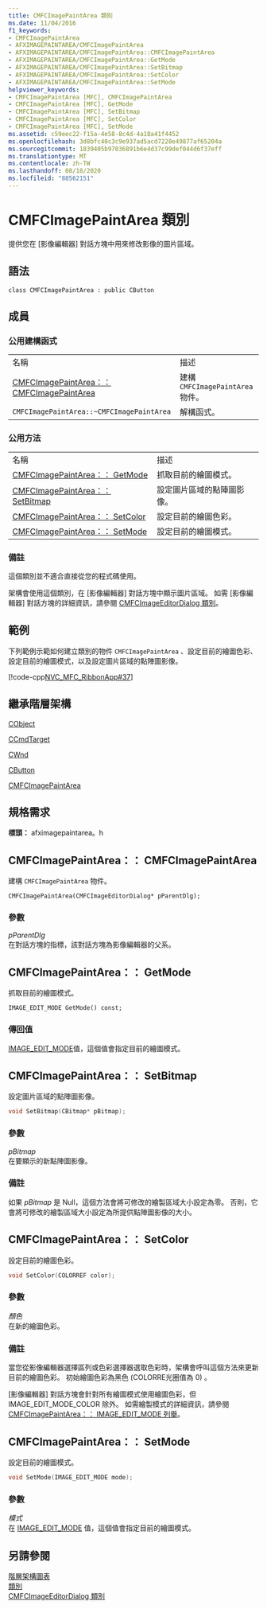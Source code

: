 ```yaml
---
title: CMFCImagePaintArea 類別
ms.date: 11/04/2016
f1_keywords:
- CMFCImagePaintArea
- AFXIMAGEPAINTAREA/CMFCImagePaintArea
- AFXIMAGEPAINTAREA/CMFCImagePaintArea::CMFCImagePaintArea
- AFXIMAGEPAINTAREA/CMFCImagePaintArea::GetMode
- AFXIMAGEPAINTAREA/CMFCImagePaintArea::SetBitmap
- AFXIMAGEPAINTAREA/CMFCImagePaintArea::SetColor
- AFXIMAGEPAINTAREA/CMFCImagePaintArea::SetMode
helpviewer_keywords:
- CMFCImagePaintArea [MFC], CMFCImagePaintArea
- CMFCImagePaintArea [MFC], GetMode
- CMFCImagePaintArea [MFC], SetBitmap
- CMFCImagePaintArea [MFC], SetColor
- CMFCImagePaintArea [MFC], SetMode
ms.assetid: c59eec22-f15a-4e58-8c4d-4a18a41f4452
ms.openlocfilehash: 3d8bfc40c3c9e937ad5acd7228e49877af65204a
ms.sourcegitcommit: 1839405b97036891b6e4d37c99def044d6f37eff
ms.translationtype: MT
ms.contentlocale: zh-TW
ms.lasthandoff: 08/18/2020
ms.locfileid: "88562151"
---
```

# <a name="cmfcimagepaintarea-class"></a>CMFCImagePaintArea 類別

提供您在 [影像編輯器] 對話方塊中用來修改影像的圖片區域。

## <a name="syntax"></a>語法

```
class CMFCImagePaintArea : public CButton
```

## <a name="members"></a>成員

### <a name="public-constructors"></a>公用建構函式

|||
|-|-|
|名稱|描述|
|[CMFCImagePaintArea：： CMFCImagePaintArea](#cmfcimagepaintarea)|建構 `CMFCImagePaintArea` 物件。|
|`CMFCImagePaintArea::~CMFCImagePaintArea`|解構函式。|

### <a name="public-methods"></a>公用方法

|||
|-|-|
|名稱|描述|
|[CMFCImagePaintArea：： GetMode](#getmode)|抓取目前的繪圖模式。|
|[CMFCImagePaintArea：： SetBitmap](#setbitmap)|設定圖片區域的點陣圖影像。|
|[CMFCImagePaintArea：： SetColor](#setcolor)|設定目前的繪圖色彩。|
|[CMFCImagePaintArea：： SetMode](#setmode)|設定目前的繪圖模式。|

### <a name="remarks"></a>備註

這個類別並不適合直接從您的程式碼使用。

架構會使用這個類別，在 [影像編輯器] 對話方塊中顯示圖片區域。 如需 [影像編輯器] 對話方塊的詳細資訊，請參閱 [CMFCImageEditorDialog 類別](../../mfc/reference/cmfcimageeditordialog-class.md)。

## <a name="example"></a>範例

下列範例示範如何建立類別的物件 `CMFCImagePaintArea` 、設定目前的繪圖色彩、設定目前的繪圖模式，以及設定圖片區域的點陣圖影像。

[!code-cpp[NVC_MFC_RibbonApp#37](../../mfc/reference/codesnippet/cpp/cmfcimagepaintarea-class_1.cpp)]

## <a name="inheritance-hierarchy"></a>繼承階層架構

[CObject](../../mfc/reference/cobject-class.md)

[CCmdTarget](../../mfc/reference/ccmdtarget-class.md)

[CWnd](../../mfc/reference/cwnd-class.md)

[CButton](../../mfc/reference/cbutton-class.md)

[CMFCImagePaintArea](../../mfc/reference/cmfcimagepaintarea-class.md)

## <a name="requirements"></a>規格需求

**標頭：** afximagepaintarea。h

## <a name="cmfcimagepaintareacmfcimagepaintarea"></a><a name="cmfcimagepaintarea"></a> CMFCImagePaintArea：： CMFCImagePaintArea

建構 `CMFCImagePaintArea` 物件。

```
CMFCImagePaintArea(CMFCImageEditorDialog* pParentDlg);
```

### <a name="parameters"></a>參數

*pParentDlg*\
在對話方塊的指標，該對話方塊為影像編輯器的父系。

## <a name="cmfcimagepaintareagetmode"></a><a name="getmode"></a> CMFCImagePaintArea：： GetMode

抓取目前的繪圖模式。

```
IMAGE_EDIT_MODE GetMode() const;
```

### <a name="return-value"></a>傳回值

[IMAGE_EDIT_MODE](cmfcimagepaintarea-image-edit-mode-enumeration.md)值，這個值會指定目前的繪圖模式。

## <a name="cmfcimagepaintareasetbitmap"></a><a name="setbitmap"></a> CMFCImagePaintArea：： SetBitmap

設定圖片區域的點陣圖影像。

```cpp
void SetBitmap(CBitmap* pBitmap);
```

### <a name="parameters"></a>參數

*pBitmap*\
在要顯示的新點陣圖影像。

### <a name="remarks"></a>備註

如果 *pBitmap* 是 Null，這個方法會將可修改的繪製區域大小設定為零。 否則，它會將可修改的繪製區域大小設定為所提供點陣圖影像的大小。

## <a name="cmfcimagepaintareasetcolor"></a><a name="setcolor"></a> CMFCImagePaintArea：： SetColor

設定目前的繪圖色彩。

```cpp
void SetColor(COLORREF color);
```

### <a name="parameters"></a>參數

*顏色*\
在新的繪圖色彩。

### <a name="remarks"></a>備註

當您從影像編輯器選擇區列或色彩選擇器選取色彩時，架構會呼叫這個方法來更新目前的繪圖色彩。 初始繪圖色彩為黑色 (COLORRE光圈值為 0) 。

[影像編輯器] 對話方塊會針對所有繪圖模式使用繪圖色彩，但 IMAGE_EDIT_MODE_COLOR 除外。 如需繪製模式的詳細資訊，請參閱 [CMFCImagePaintArea：： IMAGE_EDIT_MODE 列舉](cmfcimagepaintarea-image-edit-mode-enumeration.md)。

## <a name="cmfcimagepaintareasetmode"></a><a name="setmode"></a> CMFCImagePaintArea：： SetMode

設定目前的繪圖模式。

```cpp
void SetMode(IMAGE_EDIT_MODE mode);
```

### <a name="parameters"></a>參數

*模式*\
在 [IMAGE_EDIT_MODE](cmfcimagepaintarea-image-edit-mode-enumeration.md) 值，這個值會指定目前的繪圖模式。

## <a name="see-also"></a>另請參閱

[階層架構圖表](../../mfc/hierarchy-chart.md)<br/>
[類別](../../mfc/reference/mfc-classes.md)<br/>
[CMFCImageEditorDialog 類別](../../mfc/reference/cmfcimageeditordialog-class.md)
